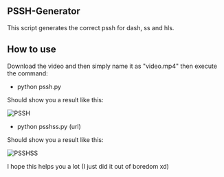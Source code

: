 ## PSSH-Generator
This script generates the correct pssh for dash, ss and hls.

## How to use

Download the video and then simply name it as "video.mp4" then execute the command:

* python pssh.py

Should show you a result like this:

![PSSH](https://i.ibb.co/9qDTv5T/unknown.png)

* python psshss.py (url)

Should show you a result like this:

![PSSHSS](https://i.ibb.co/PWMsX0C/unknown-2.png)

I hope this helps you a lot 
(I just did it out of boredom xd)
